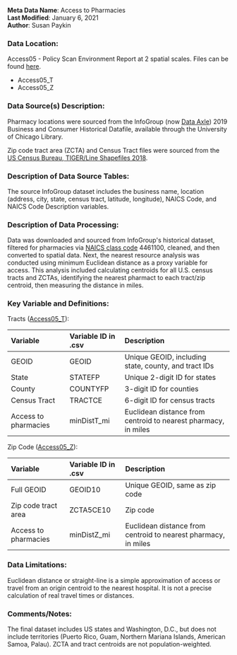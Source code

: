 **Meta Data Name**: Access to Pharmacies  
**Last Modified**: January 6, 2021   
**Author**: Susan Paykin    

### Data Location: 
Access05 - Policy Scan Environment Report at 2 spatial scales. Files can be found [here](https://github.com/GeoDaCenter/opioid-policy-scan/tree/master/Policy_Scan/data_final).
* Access05_T  
* Access05_Z  

### Data Source(s) Description:  
Pharmacy locations were sourced from the InfoGroup (now [Data Axle](https://www.data-axle.com/)) 2019 Business and Consumer Historical Datafile, available through the University of Chicago Library.

Zip code tract area (ZCTA) and Census Tract files were sourced from the [US Census Bureau, TIGER/Line Shapefiles 2018](https://www.census.gov/geographies/mapping-files/time-series/geo/carto-boundary-file.html). 

### Description of Data Source Tables: 
The source InfoGroup dataset includes the business name, location (address, city, state, census tract, latitude, longitude), NAICS Code, and NAICS Code Description variables. 

### Description of Data Processing: 
Data was downloaded and sourced from InfoGroup's historical dataset, filtered for pharmacies via [NAICS class code](https://www.naics.com/naics-code-description/?code=446110) 4461100, cleaned, and then converted to spatial data. Next, the nearest resource analysis was conducted using minimum Euclidean distance as a proxy variable for access. This analysis included calculating centroids for all U.S. census tracts and ZCTAs, identifying the nearest pharmact to each tract/zip centroid, then measuring the distance in miles.

### Key Variable and Definitions:

Tracts ([Access05_T](https://github.com/GeoDaCenter/opioid-policy-scan/tree/master/Policy_Scan/data_final)):

| Variable | Variable ID in .csv | Description |
|:---------|:--------------------|:------------|
| GEOID | GEOID | Unique GEOID, including state, county, and tract IDs |
| State | STATEFP | Unique 2-digit ID for states |
| County | COUNTYFP | 3-digit ID for counties |
| Census Tract | TRACTCE | 6-digit ID for census tracts |
| Access to pharmacies | minDistT_mi | Euclidean distance from centroid to nearest pharmacy, in miles |

Zip Code ([Access05_Z](https://github.com/GeoDaCenter/opioid-policy-scan/tree/master/Policy_Scan/data_final)):

| Variable | Variable ID in .csv | Description |
|:---------|:--------------------|:------------|
| Full GEOID | GEOID10 | Unique GEOID, same as zip code |
| Zip code tract area | ZCTA5CE10 | Zip code |
| Access to pharmacies | minDistZ_mi | Euclidean distance from centroid to nearest pharmacy, in miles |

### Data Limitations:
Euclidean distance or straight-line is a simple approximation of access or travel from an origin centroid to the nearest hospital. It is not a precise calculation of real travel times or distances.

### Comments/Notes:
The final dataset includes US states and Washington, D.C., but does not include territories (Puerto Rico, Guam, Northern Mariana Islands, American Samoa, Palau). ZCTA and tract centroids are not population-weighted.
